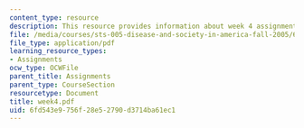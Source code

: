 ```yaml
---
content_type: resource
description: This resource provides information about week 4 assignments.
file: /media/courses/sts-005-disease-and-society-in-america-fall-2005/6fd543e9756f28e52790d3714ba61ec1_week4.pdf
file_type: application/pdf
learning_resource_types:
- Assignments
ocw_type: OCWFile
parent_title: Assignments
parent_type: CourseSection
resourcetype: Document
title: week4.pdf
uid: 6fd543e9-756f-28e5-2790-d3714ba61ec1
---
```

